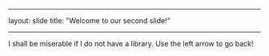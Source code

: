 ___
layout: slide
title: "Welcome to our second slide!"
___
I shall be miserable if I do not have a library.
Use the left arrow to go back!

